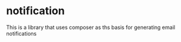 # notification
This is a library that uses composer as ths basis for generating email notifications
